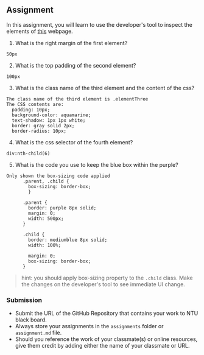 ## Assignment

In this assignment, you will learn to use the developer's tool to inspect the elements of [this](https://nznznh.csb.app/) webpage.

1. What is the right margin of the first element? 
```
50px
```

2. What is the top padding of the second element?
```
100px
```

3. What is the class name of the third element and the content of the css?
```
The class name of the third element is .elementThree
The CSS contents are:
  padding: 10px;
  background-color: aquamarine;
  text-shadow: 1px 1px white;
  border: gray solid 2px;
  border-radius: 10px;

```

4. What is the css selector of the fourth element?
```
div:nth-child(6)
```

5. What is the code you use to keep the blue box within the purple?
```
Only shown the box-sizing code applied
      .parent, .child {
        box-sizing: border-box;
        }

      .parent {
        border: purple 8px solid;
        margin: 0;
        width: 500px;
      }

      .child {
        border: mediumblue 8px solid;
        width: 100%;
        
        margin: 0;
        box-sizing: border-box;
      }

```

> hint: you should apply box-sizing property to the `.child` class. Make the changes on the developer's tool to see immediate UI change.



### Submission 

- Submit the URL of the GitHub Repository that contains your work to NTU black board.
- Always store your assignments in the `assignments` folder or `assignment.md` file.
- Should you reference the work of your classmate(s) or online resources, give them credit by adding either the name of your classmate or URL. 
